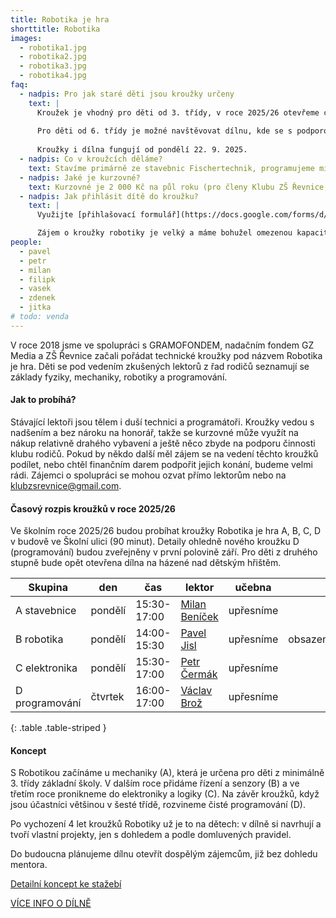```yaml
---
title: Robotika je hra
shorttitle: Robotika
images:
  - robotika1.jpg
  - robotika2.jpg
  - robotika3.jpg
  - robotika4.jpg
faq:
  - nadpis: Pro jak staré děti jsou kroužky určeny
    text: |
      Kroužek je vhodný pro děti od 3. třídy, v roce 2025/26 otevřeme celkem 4 kroužky.
 
      Pro děti od 6. třídy je možné navštěvovat dílnu, kde se s podporou mentorů pracuje na vlastních projektech. Dílna funguje v prostorách areálu Národní házené v Řevnicích, Sportovní 981. Bližší info o dílně na webu [dilna.klubzsrevnice.cz](https://dilna.klubzsrevnice.cz/)
      
      Kroužky i dílna fungují od pondělí 22. 9. 2025.
  - nadpis: Co v kroužcích děláme?
    text: Stavíme primárně ze stavebnic Fischertechnik, programujeme micro:bity a občas taky hrajeme Minecraft Education.
  - nadpis: Jaké je kurzovné?
    text: Kurzovné je 2 000 Kč na půl roku (pro členy Klubu ZŠ Řevnice, pro nečleny je cena 2 500 Kč). Získané finance využíváme na nákup vybavení a další náklady spojené s kroužkem. Kurzovné se platí na účet Klubu rodičů 2200861197 / 2010 s VS 1, do zprávxy pro příjemce jméno a příjmení dítěte a druh kroužku. Např. Luděk Novák, kroužek A. 
  - nadpis: Jak přihlásit dítě do kroužku?
    text: |
      Využijte [přihlašovací formulář](https://docs.google.com/forms/d/e/1FAIpQLSel7HqKDY0iXwToyVkGUTtWGA9ypfR1fLS_1trIKctgpyCjUA/viewform)

      Zájem o kroužky robotiky je velký a máme bohužel omezenou kapacitu, kterou se snažíme navýšit. Odeslání přihlášky neznamená, že jsme mohli Vaše dítě do kroužku přijmout. Potvrzením o přijetí je zařazení čísla rodiče do WhatsApp informační skupiny ke kroužku, kde sdílíme organizační informace a informace k platbě. Děti, které by se do kroužku nedostaly, evidujeme jako náhradníky a v případě uvolnění místa se ozveme.   
people:
  - pavel
  - petr
  - milan
  - filipk
  - vasek
  - zdenek
  - jitka
# todo: venda
---
```

V roce 2018 jsme ve spolupráci s GRAMOFONDEM, nadačním fondem GZ Media a ZŠ Řevnice začali pořádat technické kroužky pod názvem Robotika je hra. Děti se pod vedením zkušených lektorů z řad rodičů seznamují se základy fyziky, mechaniky, robotiky a programování. 

<!--vice-->

#### Jak to probíhá?

Stávající lektoři jsou tělem i duší technici a programátoři. Kroužky vedou s nadšením a bez nároku na honorář, takže se kurzovné může využít na nákup relativně drahého vybavení a ještě něco zbyde na podporu činnosti klubu rodičů. Pokud by někdo další měl zájem se na vedení těchto kroužků podílet, nebo chtěl finančním darem podpořit jejich konání, budeme velmi rádi. Zájemci o spolupráci se mohou ozvat přímo lektorům nebo na [klubzsrevnice@gmail.com](mailto:klubzsrevnice@gmail.com).

<!--vice-->


#### Časový rozpis kroužků v roce 2025/26

Ve školním roce 2025/26 budou probíhat kroužky Robotika je hra A, B, C, D v budově ve Školní ulici (90 minut). Detaily ohledně nového kroužku D (programování) budou zveřejněny v první polovině září. Pro děti z druhého stupně bude opět otevřena dílna na házené nad dětským hřištěm. 

| Skupina             | den       | čas          | lektor                        | učebna     |           |
|---------------------|-----------|--------------|-------------------------------|------------|-----------|
| A stavebnice        | pondělí   | 15:30-17:00  | [Milan Beníček](/lide/milan)  | upřesníme  |           |
| B robotika          | pondělí   | 14:00-15:30  | [Pavel Jisl](/lide/pavel)     | upřesníme  | obsazeno  |
| C elektronika       | pondělí   | 15:30-17:00  | [Petr Čermák](/lide/petr)     | upřesníme  |           |
| D programování      | čtvrtek   | 16:00-17:00  | [Václav Brož](/lide/vasek-b)  | upřesníme  |           |
{: .table .table-striped }

#### Koncept

S Robotikou začínáme u mechaniky (A), která je určena pro děti z minimálně 3. třídy základní školy. V dalším roce přidáme řízení a senzory (B) a ve třetím roce pronikneme do elektroniky a logiky (C). Na závěr kroužků, když jsou účastníci většinou v šesté třídě, rozvineme čisté programování (D).

Po vychození 4 let kroužků Robotiky už je to na dětech: v dílně si navrhují a tvoří vlastní projekty, jen s dohledem a podle domluvených pravidel.

Do budoucna plánujeme dílnu otevřít dospělým zájemcům, již bez dohledu mentora.

[Detailní koncept ke stažebí](/docs/robotika-v-kostce.pdf)

[VÍCE INFO O DÍLNĚ](https://dilna.klubzsrevnice.cz/)
